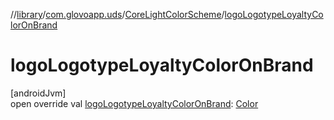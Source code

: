 //[library](../../../index.md)/[com.glovoapp.uds](../index.md)/[CoreLightColorScheme](index.md)/[logoLogotypeLoyaltyColorOnBrand](logo-logotype-loyalty-color-on-brand.md)

# logoLogotypeLoyaltyColorOnBrand

[androidJvm]\
open override val [logoLogotypeLoyaltyColorOnBrand](logo-logotype-loyalty-color-on-brand.md): [Color](https://developer.android.com/reference/kotlin/androidx/compose/ui/graphics/Color.html)
